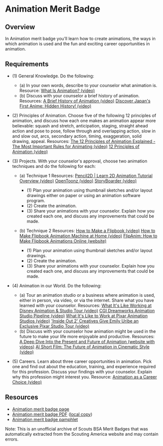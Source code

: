 

# Animation Merit Badge


## Overview



In Animation merit badge you’ll learn how to create animations, the ways in which animation is used and the fun and exciting career opportunities in animation.

## Requirements

* (1) General Knowledge. Do the following:
    * (a) In your own words, describe to your counselor what animation is. Resource: [What Is Animation? (video)](https://youtu.be/frP_5YQ0GfY?si=W1Bd6rnb4ksWo5p7)
    * (b) Discuss with your counselor a brief history of animation. Resources: [A Brief History of Animation (video)](https://youtu.be/5Y6eInX7H-s?si=elo9NM-TCqmqnQpb) [Discover Japan's First Anime: Hidden History! (video)](https://youtu.be/mQlAHrQ2-h8?si=9YNDKARTlRJ5omrg)


* (2) Principles of Animation. Choose five of the following 12 principles of animation, and discuss how each one makes an animation appear more believable: squash and stretch, anticipation, staging, straight ahead action and pose to pose, follow through and overlapping action, slow in and slow out, arcs, secondary action, timing, exaggeration, solid drawing, appeal. Resources:  [The 12 Principles of Animation Explained - The Most Important Rules for Animating (video)](https://youtu.be/tYc1yUt0IeA?si=6KmGm0SXDmXXOzeO)  [12 Principles of Animation (video)](https://youtu.be/uDqjIdI4bF4?si=Hw0CusAukKKkJ1oI)
* (3) Projects. With your counselor's approval, choose two animation techniques and do the following for each:
    * (a) Technique 1 Resources: [Pencil2D | Learn 2D Animation Tutorial Overview (video)](https://youtu.be/QPqap-onmv8?si=R7BiYvl5Ku2fcf6I) [OpenToonz (video)](https://youtu.be/r9XieJu5s8Y?si=zsPzqgpeuMP5Yz5U) [StoryBoarder (video)](https://youtu.be/gPurQv4rC1E?si=VvVgSOBGPVPSOZTF)
        * (1) Plan your animation using thumbnail sketches and/or layout drawings either on paper or using an animation software program.
        * (2) Create the animation.
        * (3) Share your animations with your counselor. Explain how you created each one, and discuss any improvements that could be made.


    * (b) Technique 2 Resources: [How to Make a Flipbook (video)](https://youtu.be/Un-BdBSOGKY?si=VYoP1vpGjMei_OY-) [How to Make Flipbook Animation Machine at Home (video)](https://youtu.be/4WLU50bsNOY?si=CmQ60SH6rck6eDQj) [FlipAnim: How to Make Flipbook Animations Online (website)](https://flipanim.com/)
        * (1) Plan your animation using thumbnail sketches and/or layout drawings.
        * (2) Create the animation.
        * (3) Share your animations with your counselor. Explain how you created each one, and discuss any improvements that could be made.




* (4) Animation in our World. Do the following:
    * (a) Tour an animation studio or a business where animation is used, either in person, via video, or via the internet. Share what you have learned with your counselor. Resources: [What It's Like Working at Disney Animation & Studio Tour (video)](https://youtu.be/1KUAO2hfdBE?si=x4yxTOYqlnh4KVS_) [CGI Dreamworks Animation Studio Pipeline (video)](https://youtu.be/ru0tQRJ4qKs?si=_s5HH3nCS7hflRoB) [What It's Like to Work at Pixar Animation Studios (video)](https://youtu.be/C3IdS20YzHg?si=EBYH71frOfara-ns) ['Inside Out 2' Creatives Give Emily Uribe an Exclusive Pixar Studio Tour (video)](https://youtu.be/3NaZsIdXtC4?si=B3HEHhLVRuIMgMrs)
    * (b) Discuss with your counselor how animation might be used in the future to make your life more enjoyable and productive. Resources: [A Deep Dive Into the Present and Future of Animation (website with videos)](https://motioncue.com/present-and-future-of-animation/) [AI Short Film: The Future of Animation in Cinematic Style (video)](https://youtu.be/apFxEcMJ5Mg?si=L8oObx0T_SnQCQqO)


* (5) Careers. Learn about three career opportunities in animation. Pick one and find out about the education, training, and experience required for this profession. Discuss your findings with your counselor. Explain why this profession might interest you. Resource:  [Animation as a Career Choice (video)](https://youtu.be/t8zUTh1wYM4?si=-IUsEDT5mck_ttAd)


## Resources

- [Animation merit badge page](https://www.scouting.org/merit-badges/animation/)
- [Animation merit badge PDF](https://filestore.scouting.org/filestore/Merit_Badge_ReqandRes/Pamphlets/Animation_2025.pdf) ([local copy](files/animation-merit-badge.pdf))
- [Animation merit badge pamphlet](https://www.scoutshop.org/animation-merit-badge-pamphlet-656895.html)

Note: This is an unofficial archive of Scouts BSA Merit Badges that was automatically extracted from the Scouting America website and may contain errors.
